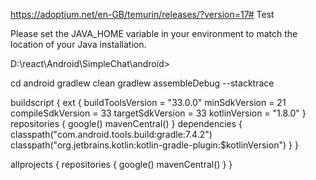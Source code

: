 https://adoptium.net/en-GB/temurin/releases/?version=17# Test


Please set the JAVA_HOME variable in your environment to match the
location of your Java installation.

D:\react\Android\SimpleChat\android>


cd android
gradlew clean
gradlew assembleDebug --stacktrace



buildscript {
    ext {
        buildToolsVersion = "33.0.0"
        minSdkVersion = 21
        compileSdkVersion = 33
        targetSdkVersion = 33
        kotlinVersion = "1.8.0"
    }
    repositories {
        google()
        mavenCentral()
    }
    dependencies {
        classpath("com.android.tools.build:gradle:7.4.2")
        classpath("org.jetbrains.kotlin:kotlin-gradle-plugin:$kotlinVersion")
    }
}

allprojects {
    repositories {
        google()
        mavenCentral()
    }
}


